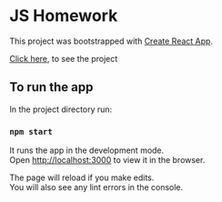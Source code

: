 # JS Homework

This project was bootstrapped with [Create React App](https://github.com/facebook/create-react-app).

[Click here](https://eshux.github.io/charts/), to see the project

## To run the app

In the project directory run:

### `npm start`

It runs the app in the development mode.\
Open [http://localhost:3000](http://localhost:3000) to view it in the browser.

The page will reload if you make edits.\
You will also see any lint errors in the console.

